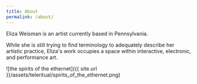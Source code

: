 ```yaml
---
title: About
permalink: /about/
---
```


<p class="lead">Eliza Weisman is an artist currently based in Pennsylvania.</p>

While she is still trying to find terminology to adequately describe her artistic practice, Eliza's work occupies a space within interactive, electronic, and performance art.

![the spirits of the ethernet]({{ site.url }}/assets/teleritual/spirits_of_the_ethernet.png)
